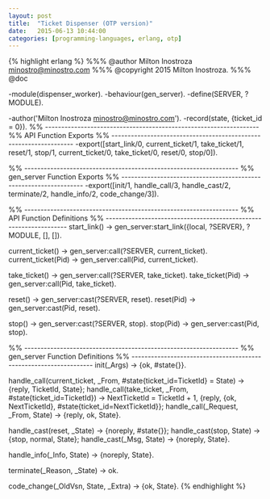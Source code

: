 ```yaml
---
layout: post
title:  "Ticket Dispenser (OTP version)"
date:   2015-06-13 10:44:00
categories: [programming-languages, erlang, otp]
---
```


{% highlight erlang %}
%%% @author   Milton Inostroza <minostro@minostro.com>
%%% @copyright  2015  Milton Inostroza.
%%% @doc

-module(dispenser_worker).
-behaviour(gen_server).
-define(SERVER, ?MODULE).

-author('Milton Inostroza <minostro@minostro.com>').
-record(state, {ticket_id = 0}).
%% ------------------------------------------------------------------
%% API Function Exports
%% ------------------------------------------------------------------
-export([start_link/0, current_ticket/1, take_ticket/1, reset/1, stop/1,
                       current_ticket/0, take_ticket/0, reset/0, stop/0]).


%% ------------------------------------------------------------------
%% gen_server Function Exports
%% ------------------------------------------------------------------
-export([init/1, handle_call/3, handle_cast/2, terminate/2, handle_info/2, code_change/3]).


%% ------------------------------------------------------------------
%% API Function Definitions
%% ------------------------------------------------------------------
start_link() ->
  gen_server:start_link({local, ?SERVER}, ?MODULE, [], []).

current_ticket() ->
  gen_server:call(?SERVER, current_ticket).
current_ticket(Pid) ->
  gen_server:call(Pid, current_ticket).

take_ticket() ->
  gen_server:call(?SERVER, take_ticket).
take_ticket(Pid) ->
  gen_server:call(Pid, take_ticket).

reset() ->
  gen_server:cast(?SERVER, reset).
reset(Pid) ->
  gen_server:cast(Pid, reset).

stop() ->
  gen_server:cast(?SERVER, stop).
stop(Pid) ->
  gen_server:cast(Pid, stop).

%% ------------------------------------------------------------------
%% gen_server Function Definitions
%% ------------------------------------------------------------------
init(_Args) ->
  {ok, #state{}}.

handle_call(current_ticket, _From, #state{ticket_id=TicketId} = State) ->
  {reply, TicketId, State};
handle_call(take_ticket, _From, #state{ticket_id=TicketId}) ->
  NextTicketId = TicketId + 1,
  {reply, {ok, NextTicketId}, #state{ticket_id=NextTicketId}};
handle_call(_Request, _From, State) ->
  {reply, ok, State}.

handle_cast(reset, _State) ->
  {noreply, #state{}};
handle_cast(stop, State) ->
  {stop, normal, State};
handle_cast(_Msg, State) ->
  {noreply, State}.

handle_info(_Info, State) ->
  {noreply, State}.

terminate(_Reason, _State) ->
  ok.

code_change(_OldVsn, State, _Extra) ->
  {ok, State}.
{% endhighlight %}

